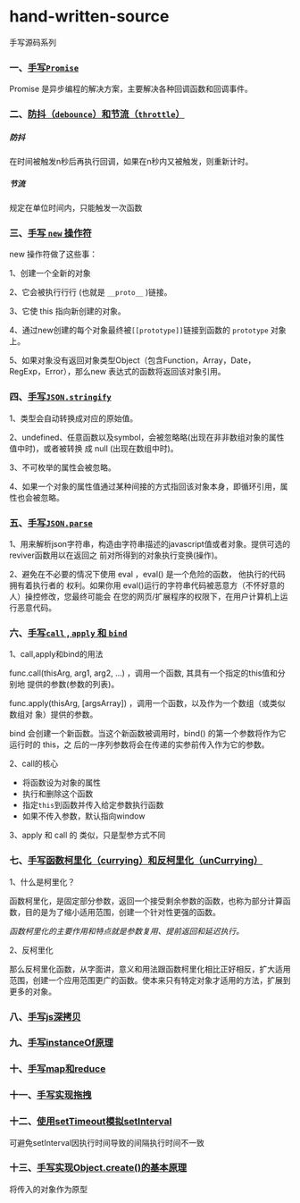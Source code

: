 # hand-written-source
手写源码系列

### 一、[手写`Promise`](MyPromise/README.md)
Promise 是异步编程的解决方案，主要解决各种回调函数和回调事件。 

### 二、[防抖（`debounce`）和节流（`throttle`）](debounceAndThrottle/README.md)
##### 防抖 
在时间被触发n秒后再执行回调，如果在n秒内又被触发，则重新计时。
##### 节流
规定在单位时间内，只能触发一次函数

### 三、[手写 `new` 操作符](MyNew.js)
new 操作符做了这些事：

1、创建一个全新的对象

2、它会被执⾏行行 (也就是 `__proto__` )链接。

3、它使 this 指向新创建的对象。

4、通过new创建的每个对象最终被`[[prototype]]`链接到函数的 `prototype` 对象上。

5、如果对象没有返回对象类型Object（包含Function，Array，Date，RegExp，Error），那么new 表达式的函数将返回该对象引用。

### 四、[手写`JSON.stringify`](json-stringify.js)
1、类型会自动转换成对应的原始值。

2、undefined、任意函数以及symbol，会被忽略略(出现在⾮非数组对象的属性值中时)，或者被转换
  成 null  (出现在数组中时)。
  
3、不可枚举的属性会被忽略。

4、如果⼀个对象的属性值通过某种间接的方式指回该对象本身，即循环引用，属性也会被忽略。

### 五、[手写`JSON.parse`](json-parse.js)
1、用来解析json字符串，构造由字符串描述的javascript值或者对象。提供可选的reviver函数⽤以在返回之
前对所得到的对象执⾏变换(操作)。

2、避免在不必要的情况下使⽤ eval ，eval() 是⼀个危险的函数， 他执⾏的代码拥有着执⾏者的
  权利。如果你⽤ eval()运⾏的字符串代码被恶意⽅（不怀好意的⼈）操控修改，您最终可能会
  在您的⽹⻚/扩展程序的权限下，在⽤户计算机上运⾏恶意代码。

### 六、[手写`call` , `apply` 和 `bind`](call-apply-bind.js)
1、call,apply和bind的用法
    
func.call(thisArg, arg1, arg2, ...) ，调⽤⼀个函数, 其具有⼀个指定的this值和分别地
提供的参数(参数的列表)。

func.apply(thisArg, [argsArray]) ，调⽤⼀个函数，以及作为⼀个数组（或类似数组对
象）提供的参数。

bind 会创建⼀个新函数。当这个新函数被调⽤时，bind() 的第⼀个参数将作为它运⾏时的 this，之
后的⼀序列参数将会在传递的实参前传⼊作为它的参数。

2、call的核心
- 将函数设为对象的属性
- 执行和删除这个函数
- 指定`this`到函数并传入给定参数执行函数
- 如果不传入参数，默认指向window

3、apply 和 call 的 类似，只是型参方式不同

### 七、[手写函数柯里化（currying）和反柯里化（unCurrying）](curring.js)

1、什么是柯⾥化？

函数柯里化，是固定部分参数，返回一个接受剩余参数的函数，也称为部分计算函数，目的是为了缩小适用范围，创建一个针对性更强的函数。

*函数柯⾥化的主要作⽤和特点就是参数复⽤、提前返回和延迟执⾏。*

2、反柯里化

那么反柯里化函数，从字面讲，意义和用法跟函数柯里化相比正好相反，扩大适用范围，创建一个应用范围更广的函数。使本来只有特定对象才适用的方法，扩展到更多的对象。

### 八、[手写js深拷贝](deepCopy.js)
### 九、[手写instanceOf原理](instanceof.js)
### 十、[手写map和reduce]()
### 十一、[手写实现拖拽](drag.html)

### 十二、[使用setTimeout模拟setInterval](setInterval.js)
可避免setInterval因执行时间导致的间隔执行时间不一致
### 十三、[手写实现Object.create()的基本原理](create.js)
将传入的对象作为原型